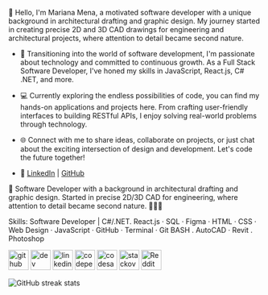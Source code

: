 👋 Hello, I'm Mariana Mena, a motivated software developer with a unique background in architectural drafting and graphic design. My journey started in creating precise 2D and 3D CAD drawings for engineering and architectural projects, where attention to detail became second nature.

- 🚀 Transitioning into the world of software development, I'm passionate about technology and committed to continuous growth. As a Full Stack Software Developer, I've honed my skills in JavaScript, React.js, C# .NET, and more.

- 💻 Currently exploring the endless possibilities of code, you can find my hands-on applications and projects here. From crafting user-friendly interfaces to building RESTful APIs, I enjoy solving real-world problems through technology.

- 🌐 Connect with me to share ideas, collaborate on projects, or just chat about the exciting intersection of design and development. Let's code the future together!

- 🔗 [LinkedIn](https://www.linkedin.com/in/mariana-mena-dev) | [GitHub](https://github.com/Mary-Mena21)


🚀 Software Developer with a background in architectural drafting and graphic design. Started in precise 2D/3D CAD for engineering, where attention to detail became second nature. 👩‍💻✨

Skills: Software Developer | C#/.NET. React.js · SQL · Figma · HTML · CSS · Web Design · JavaScript · GitHub · Terminal · Git BASH . AutoCAD · Revit . Photoshop


[<img src='https://cdn.jsdelivr.net/npm/simple-icons@3.0.1/icons/github.svg' alt='github' height='40'>](https://github.com/Mary-Mena21)  [<img src='https://cdn.jsdelivr.net/npm/simple-icons@3.0.1/icons/dev-dot-to.svg' alt='dev' height='40'>](https://dev.to/marianamena)  [<img src='https://cdn.jsdelivr.net/npm/simple-icons@3.0.1/icons/linkedin.svg' alt='linkedin' height='40'>](https://www.linkedin.com/in/https://www.linkedin.com/in/mariana-mena-dev//)  [<img src='https://cdn.jsdelivr.net/npm/simple-icons@3.0.1/icons/codepen.svg' alt='codepen' height='40'>](https://codepen.io/https://codepen.io/Mariana-Mena)  [<img src='https://cdn.jsdelivr.net/npm/simple-icons@3.0.1/icons/codesandbox.svg' alt='codesandbox' height='40'>](https://codesandbox.io/u/Mariana-Mena)  [<img src='https://cdn.jsdelivr.net/npm/simple-icons@3.0.1/icons/stackoverflow.svg' alt='stackoverflow' height='40'>](https://stackoverflow.com/users/mariana-mena)  [<img src='https://cdn.jsdelivr.net/npm/simple-icons@3.0.1/icons/reddit.svg' alt='Reddit' height='40'>](https://www.reddit.com/user/IAwele)  

![GitHub streak stats](https://streak-stats.demolab.com/?user=Mary-Mena21)  

